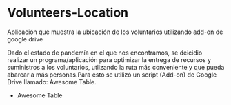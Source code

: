 # Volunteers-Location
Aplicación que muestra la ubicación de los voluntarios utilizando add-on de google drive

Dado el estado de pandemía en el que nos encontramos, se deicidio realizar un programa/aplicación para optimizar la entrega de recursos y suministros a los voluntarios, utlizando la ruta más conveniente y que pueda abarcar a más personas.Para esto se utilizó un script (Add-on) de Google Drive llamado: Awesome Table. 

* Awesome Table

